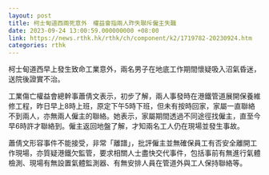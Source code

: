 ```yaml
---
layout: post
title: 柯士甸道西兩死意外　權益會指兩人昨失聯斥僱主失職
date: 2023-09-24 13:00:59.000000000 +08:00
link: https://news.rthk.hk/rthk/ch/component/k2/1719782-20230924.htm
categories: rthk
---
```


柯士甸道西早上發生致命工業意外，兩名男子在地底工作期間懷疑吸入沼氣昏迷，送院後證實不治。

工業傷亡權益會總幹事蕭倩文表示，初步了解，兩人事發時在港鐵管道展開保養維修工程，昨日早上8時上班，原定下午5時下班，但未有按時回家，家屬一直聯絡不到兩人，亦無兩人僱主的聯絡。她表示，家屬期間透過不同途徑找僱主，直至今早6時許才聯絡到。僱主返回地盤了解，才知兩名工人仍在現場並發生事故。

蕭倩文形容事件不能接受，非常「離譜」，批評僱主並無確保員工有否安全離開工作現場，亦質疑港鐵欠監管，要求相關人士盡快交代事件，包括事前有無進行氣體檢測、現場有無設置氣體監測器、有無安排人員在管道外與工人保持聯絡等。

